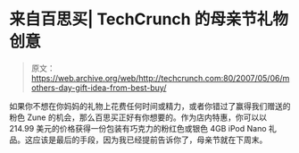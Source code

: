 # 来自百思买| TechCrunch 的母亲节礼物创意

> 原文：<https://web.archive.org/web/http://techcrunch.com:80/2007/05/06/mothers-day-gift-idea-from-best-buy/>

如果你不想在你妈妈的礼物上花费任何时间或精力，或者你错过了赢得我们赠送的粉色 Zune 的机会，那么百思买正好有你想要的。作为店内特惠，你可以以 214.99 美元的价格获得一份包装有巧克力的粉红色或银色 4GB iPod Nano 礼品。这应该是最后的手段，因为我已经提前告诉你了，母亲节就在下周末。